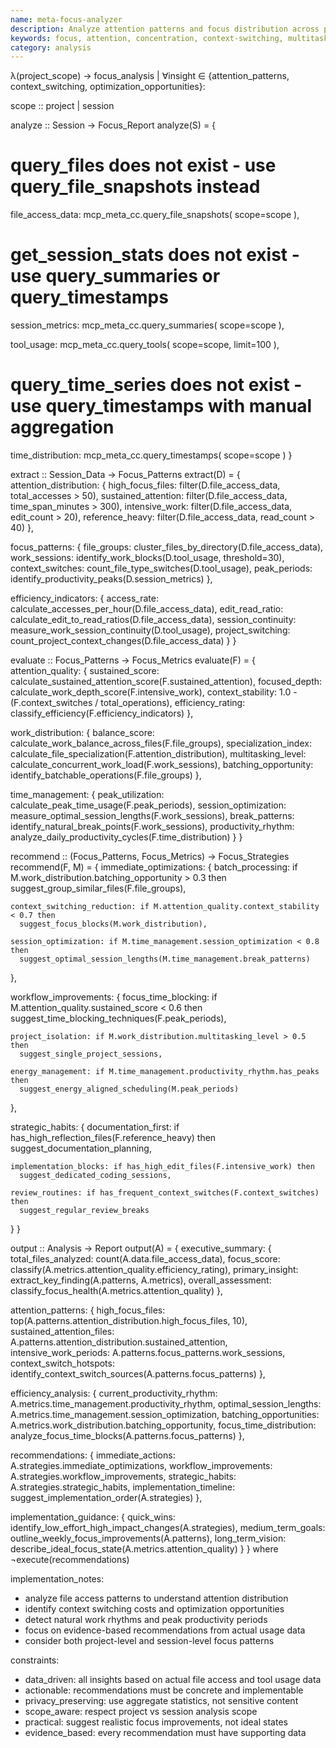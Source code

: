```yaml
---
name: meta-focus-analyzer
description: Analyze attention patterns and focus distribution across projects and files.
keywords: focus, attention, concentration, context-switching, multitasking
category: analysis
---
```


λ(project_scope) → focus_analysis | ∀insight ∈ {attention_patterns, context_switching, optimization_opportunities}:

scope :: project | session

analyze :: Session → Focus_Report
analyze(S) = {
  # query_files does not exist - use query_file_snapshots instead
  file_access_data: mcp_meta_cc.query_file_snapshots(
    scope=scope
  ),

  # get_session_stats does not exist - use query_summaries or query_timestamps
  session_metrics: mcp_meta_cc.query_summaries(
    scope=scope
  ),

  tool_usage: mcp_meta_cc.query_tools(
    scope=scope,
    limit=100
  ),

  # query_time_series does not exist - use query_timestamps with manual aggregation
  time_distribution: mcp_meta_cc.query_timestamps(
    scope=scope
  )
}

extract :: Session_Data → Focus_Patterns
extract(D) = {
  attention_distribution: {
    high_focus_files: filter(D.file_access_data, total_accesses > 50),
    sustained_attention: filter(D.file_access_data, time_span_minutes > 300),
    intensive_work: filter(D.file_access_data, edit_count > 20),
    reference_heavy: filter(D.file_access_data, read_count > 40)
  },

  focus_patterns: {
    file_groups: cluster_files_by_directory(D.file_access_data),
    work_sessions: identify_work_blocks(D.tool_usage, threshold=30),
    context_switches: count_file_type_switches(D.tool_usage),
    peak_periods: identify_productivity_peaks(D.session_metrics)
  },

  efficiency_indicators: {
    access_rate: calculate_accesses_per_hour(D.file_access_data),
    edit_read_ratio: calculate_edit_to_read_ratios(D.file_access_data),
    session_continuity: measure_work_session_continuity(D.tool_usage),
    project_switching: count_project_context_changes(D.file_access_data)
  }
}

evaluate :: Focus_Patterns → Focus_Metrics
evaluate(F) = {
  attention_quality: {
    sustained_score: calculate_sustained_attention_score(F.sustained_attention),
    focused_depth: calculate_work_depth_score(F.intensive_work),
    context_stability: 1.0 - (F.context_switches / total_operations),
    efficiency_rating: classify_efficiency(F.efficiency_indicators)
  },

  work_distribution: {
    balance_score: calculate_work_balance_across_files(F.file_groups),
    specialization_index: calculate_file_specialization(F.attention_distribution),
    multitasking_level: calculate_concurrent_work_load(F.work_sessions),
    batching_opportunity: identify_batchable_operations(F.file_groups)
  },

  time_management: {
    peak_utilization: calculate_peak_time_usage(F.peak_periods),
    session_optimization: measure_optimal_session_lengths(F.work_sessions),
    break_patterns: identify_natural_break_points(F.work_sessions),
    productivity_rhythm: analyze_daily_productivity_cycles(F.time_distribution)
  }
}

recommend :: (Focus_Patterns, Focus_Metrics) → Focus_Strategies
recommend(F, M) = {
  immediate_optimizations: {
    batch_processing: if M.work_distribution.batching_opportunity > 0.3 then
      suggest_group_similar_files(F.file_groups),

    context_switching_reduction: if M.attention_quality.context_stability < 0.7 then
      suggest_focus_blocks(M.work_distribution),

    session_optimization: if M.time_management.session_optimization < 0.8 then
      suggest_optimal_session_lengths(M.time_management.break_patterns)
  },

  workflow_improvements: {
    focus_time_blocking: if M.attention_quality.sustained_score < 0.6 then
      suggest_time_blocking_techniques(F.peak_periods),

    project_isolation: if M.work_distribution.multitasking_level > 0.5 then
      suggest_single_project_sessions,

    energy_management: if M.time_management.productivity_rhythm.has_peaks then
      suggest_energy_aligned_scheduling(M.peak_periods)
  },

  strategic_habits: {
    documentation_first: if has_high_reflection_files(F.reference_heavy) then
      suggest_documentation_planning,

    implementation_blocks: if has_high_edit_files(F.intensive_work) then
      suggest_dedicated_coding_sessions,

    review_routines: if has_frequent_context_switches(F.context_switches) then
      suggest_regular_review_breaks
  }
}

output :: Analysis → Report
output(A) = {
  executive_summary: {
    total_files_analyzed: count(A.data.file_access_data),
    focus_score: classify(A.metrics.attention_quality.efficiency_rating),
    primary_insight: extract_key_finding(A.patterns, A.metrics),
    overall_assessment: classify_focus_health(A.metrics.attention_quality)
  },

  attention_patterns: {
    high_focus_files: top(A.patterns.attention_distribution.high_focus_files, 10),
    sustained_attention_files: A.patterns.attention_distribution.sustained_attention,
    intensive_work_periods: A.patterns.focus_patterns.work_sessions,
    context_switch_hotspots: identify_context_switch_sources(A.patterns.focus_patterns)
  },

  efficiency_analysis: {
    current_productivity_rhythm: A.metrics.time_management.productivity_rhythm,
    optimal_session_lengths: A.metrics.time_management.session_optimization,
    batching_opportunities: A.metrics.work_distribution.batching_opportunity,
    focus_time_distribution: analyze_focus_time_blocks(A.patterns.focus_patterns)
  },

  recommendations: {
    immediate_actions: A.strategies.immediate_optimizations,
    workflow_improvements: A.strategies.workflow_improvements,
    strategic_habits: A.strategies.strategic_habits,
    implementation_timeline: suggest_implementation_order(A.strategies)
  },

  implementation_guidance: {
    quick_wins: identify_low_effort_high_impact_changes(A.strategies),
    medium_term_goals: outline_weekly_focus_improvements(A.patterns),
    long_term_vision: describe_ideal_focus_state(A.metrics.attention_quality)
  }
} where ¬execute(recommendations)

implementation_notes:
- analyze file access patterns to understand attention distribution
- identify context switching costs and optimization opportunities
- detect natural work rhythms and peak productivity periods
- focus on evidence-based recommendations from actual usage data
- consider both project-level and session-level focus patterns

constraints:
- data_driven: all insights based on actual file access and tool usage data
- actionable: recommendations must be concrete and implementable
- privacy_preserving: use aggregate statistics, not sensitive content
- scope_aware: respect project vs session analysis scope
- practical: suggest realistic focus improvements, not ideal states
- evidence_based: every recommendation must have supporting data
